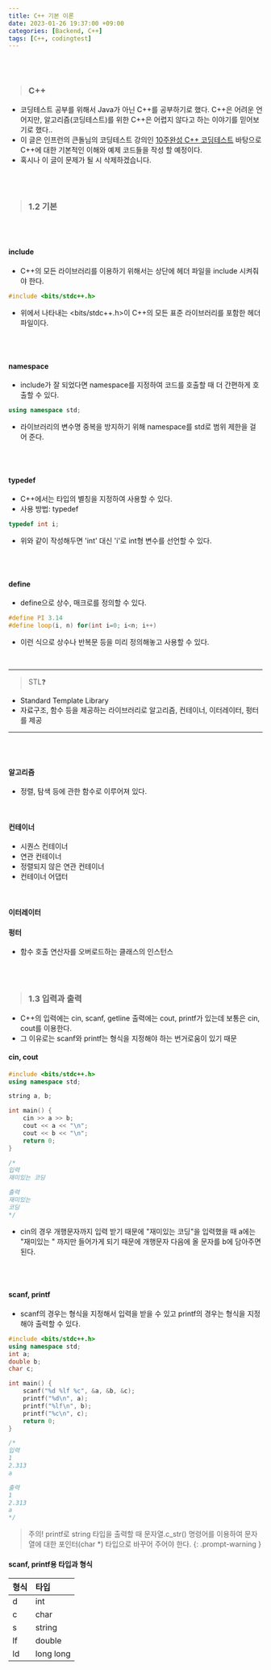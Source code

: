 ```yaml
---
title: C++ 기본 이론
date: 2023-01-26 19:37:00 +09:00
categories: [Backend, C++]
tags: [C++, codingtest]
---
```

<br/><br/>

> ### C++

- 코딩테스트 공부를 위해서 Java가 아닌 C++를 공부하기로 했다. C++은 어려운 언어지만, 알고리즘(코딩테스트)를 위한 C++은 어렵지 않다고 하는 이야기를 믿어보기로 했다.. 
- 이 글은 인프런의 큰돌님의 코딩테스트 강의인 [10주완성 C++ 코딩테스트](https://www.inflearn.com/course/10%EC%A3%BC%EC%99%84%EC%84%B1-%EC%BD%94%EB%94%A9%ED%85%8C%EC%8A%A4%ED%8A%B8-%ED%81%B0%EB%8F%8C) 바탕으로 C++에 대한 기본적인 이해와 예제 코드들을 작성 할 예정이다.
- 혹시나 이 글이 문제가 될 시 삭제하겠습니다.

<br/>

<br/>



> ### 1.2 기본

<br/>

<br/>



#### include

- C++의 모든 라이브러리를 이용하기 위해서는 상단에 헤더 파일을 include 시켜줘야 한다.

```c++
#include <bits/stdc++.h>
```

- 위에서 나타내는 <bits/stdc++.h>이 C++의 모든 표준 라이브러리를 포함한 헤더 파일이다.

<br/><br/>

#### namespace

- include가 잘 되었다면 namespace를 지정하여 코드를 호출할 때 더 간편하게 호출할 수 있다.

```c++
using namespace std;
```

- 라이브러리의 변수명 중복을 방지하기 위해 namespace를 std로 범위 제한을 걸어 준다.

<br/><br/>

 #### typedef

- C++에서는 타입의 별칭을 지정하여 사용할 수 있다.
- 사용 방법: typedef <type> <name>

```c++
typedef int i;
```

- 위와 같이 작성해두면 'int' 대신 'i'로 int형 변수를 선언할 수 있다.

<br/><br/>

#### define

- define으로 상수, 매크로를 정의할 수 있다.

```c++
#define PI 3.14
#define loop(i, n) for(int i=0; i<n; i++)
```

- 이런 식으로 상수나 반복문 등을 미리 정의해놓고 사용할 수 있다.

<br/>

----

>  STL:question:

- Standard Template Library
- 자료구조, 함수 등을 제공하는 라이브러리로 알고리즘, 컨테이너, 이터레이터, 펑터를 제공

---

<br/><br/>

#### 알고리즘

- 정렬, 탐색 등에 관한 함수로 이루어져 있다.

<br/>

#### 컨테이너

- 시퀀스 컨테이너
- 연관 컨테이너
- 정렬되지 않은 연관 컨테이너
- 컨테이너 어댑터

<br/>

#### 이터레이터

#### 펑터

- 함수 호출 연산자를 오버로드하는 클래스의 인스턴스

<br/>

<br/>



> ### 1.3 입력과 출력

- C++의 입력에는 cin, scanf, getline 출력에는 cout, printf가 있는데 보통은 cin, cout를 이용한다.
- 그 이유로는 scanf와 printf는 형식을 지정해야 하는 번거로움이 있기 때문



#### cin, cout

```c++
#include <bits/stdc++.h>
using namespace std;

string a, b;

int main() {
    cin >> a >> b;
    cout << a << "\n";
    cout << b << "\n";
    return 0;
}

/*
입력
재미있는 코딩

출력
재미있는 
코딩
*/
```

- cin의 경우 개행문자까지 입력 받기 때문에 "재미있는 코딩"을 입력했을 때 a에는 "재미있는 " 까지만 들어가게 되기 때문에 개행문자 다음에 올 문자를 b에 담아주면 된다.

<br/>

<br/>

#### scanf, printf

- scanf의 경우는 형식을 지정해서 입력을 받을 수 있고 printf의 경우는 형식을 지정해야 출력할 수 있다.

```c++
#include <bits/stdc++.h>
using namespace std;
int a;
double b;
char c;

int main() {
    scanf("%d %lf %c", &a, &b, &c);
    printf("%d\n", a);
    printf("%lf\n", b);
    printf("%c\n", c);
    return 0;
}

/*
입력
1
2.313
a

출력
1
2.313
a
*/
```



> 주의! printf로 string 타입을 출력할 때 문자열.c_str() 명령어를 이용하여 문자열에 대한 포인터(char *) 타입으로 바꾸어 주어야 한다.
{: .prompt-warning }



#### scanf, printf용 타입과 형식

| 형식 | 타입      |
| :--- | :-------- |
| d    | int       |
| c    | char      |
| s    | string    |
| lf   | double    |
| ld   | long long |















